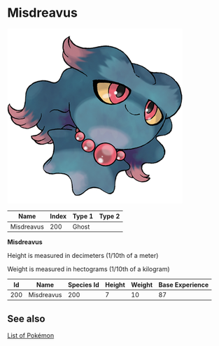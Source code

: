 # Misdreavus


![Misdreavus](images/200.png)

| **Name** | **Index** | **Type 1** | **Type 2** |
|----|----|----|----|
| Misdreavus | 200 | Ghost  |  |

**Misdreavus** 


Height is measured in decimeters (1/10th of a meter)

Weight is measured in hectograms (1/10th of a kilogram)

| **Id** | **Name** | **Species Id** | **Height** | **Weight** | **Base Experience** |
|--------|----------|----------------|------------|------------|---------------------|
| 200 | Misdreavus | 200 | 7 | 10 | 87 |


## See also

[List of Pokémon](../pokemon.md)
